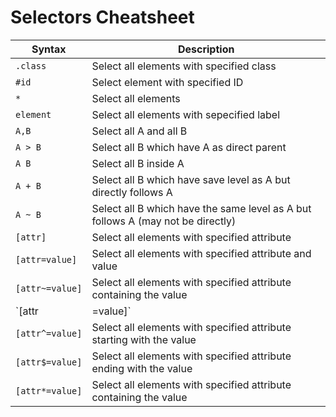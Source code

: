 # Selectors Cheatsheet

|Syntax|Description|
|------|-----------|
|`.class`|Select all elements with specified class|
|`#id`|Select element with specified ID|
|`*`|Select all elements|
|`element`|Select all elements with sepecified label|
|`A,B`|Select all A and all B|
|`A > B`|Select all B which have A as direct parent|
|`A B`|Select all B inside A|
|`A + B`|Select all B which have save level as A but directly follows A|
|`A ~ B`|Select all B which have the same level as A but follows A (may not be directly)|
|`[attr]`|Select all elements with specified attribute|
|`[attr=value]`|Select all elements with specified attribute and value|
|`[attr~=value]`|Select all elements with specified attribute containing the value|
|`[attr|=value]`|Select all elements with specified attribute starting with the value followed by `-` character|
|`[attr^=value]`|Select all elements with specified attribute starting with the value|
|`[attr$=value]`|Select all elements with specified attribute ending with the value|
|`[attr*=value]`|Select all elements with specified attribute containing the value|

